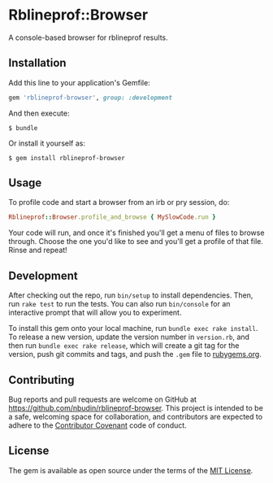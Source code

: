 # Rblineprof::Browser

A console-based browser for rblineprof results.

## Installation

Add this line to your application's Gemfile:

```ruby
gem 'rblineprof-browser', group: :development
```

And then execute:

    $ bundle

Or install it yourself as:

    $ gem install rblineprof-browser

## Usage

To profile code and start a browser from an irb or pry session, do:

```ruby
Rblineprof::Browser.profile_and_browse { MySlowCode.run }
```

Your code will run, and once it's finished you'll get a menu of files to browse through.  Choose the one you'd like to see and you'll get a profile of that file.  Rinse and repeat!

## Development

After checking out the repo, run `bin/setup` to install dependencies. Then, run `rake test` to run the tests. You can also run `bin/console` for an interactive prompt that will allow you to experiment.

To install this gem onto your local machine, run `bundle exec rake install`. To release a new version, update the version number in `version.rb`, and then run `bundle exec rake release`, which will create a git tag for the version, push git commits and tags, and push the `.gem` file to [rubygems.org](https://rubygems.org).

## Contributing

Bug reports and pull requests are welcome on GitHub at https://github.com/nbudin/rblineprof-browser. This project is intended to be a safe, welcoming space for collaboration, and contributors are expected to adhere to the [Contributor Covenant](contributor-covenant.org) code of conduct.


## License

The gem is available as open source under the terms of the [MIT License](http://opensource.org/licenses/MIT).

